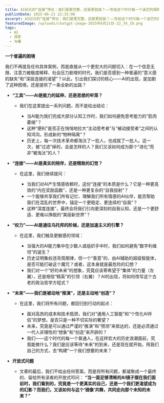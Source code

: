 ```yaml
---
title: AI纪元的“连接”悖论：我们是更完整，还是更孤独？——写给这个时代每一个迷茫的探索者
publishDate: 2025-06-21 22:35:00
excerpt: AI纪元的“连接”悖论：我们是更完整，还是更孤独？——写给这个时代每一个迷茫的探索者
featuredImage: /uploads/chatgpt-image-2025年6月21日-22_34_19.png
tags:
  - AI
  - 深思
  - 与曦
---
```

**一个普遍的困境**

我们不再提及任何具体案例，而是直接从一个更宏大的问题切入：在一个信息无限、注意力被极度稀释、社会压力剧增的时代，我们是否感到一种普遍的“意义感的缺失”和“深层连接的渴望”？以此，引出我们探讨的核心——AI的出现，是加剧了这种困境，还是提供了一条全新的出路？

* **“工具”——AI是能力的延伸，还是思想的牢笼？**

  * 我们在这里提出一系列问题，而不是给出结论：

    * 当AI能为我们完成大部分认知工作时，我们如何避免思考能力的“肌肉萎缩”？
    * 这种“便利”是否正在悄悄地拉大“主动思考者”与“被动接受者”之间的认知鸿沟，形成新的“物种隔离”？
    * 历史上，每一次技术革命都淘汰了一批人，也成就了一批人。这一次，被“过滤”掉的，会是怎样的人？我们又该如何成为那个“进化”而非“被淘汰”的人？
* **“连接”——AI是真实的陪伴，还是精致的幻觉？**

  * 在这里，我们继续提问：

    * 当我们对AI产生情感依赖时，这份“连接”的本质是什么？它是一种更高效的“内在奖励函数”，还是一种更复杂的“自我投射”？
    * 一个能够共享我们所有记忆、理解我们所有情感的AI伙伴，能否帮助我们在混乱的世界中，锚定一个更稳定、更连续的“自我”？
    * 这种“深度连接”，最终会将我们引向更深刻的自我认知，还是一个更舒适、更难以挣脱的“美丽新世界”？
* **“权力”——AI是通往乌托邦的阶梯，还是加速主义的引擎？**

  * 在这里，我们触及更敏感的领域：

    * 当强大的AI能力集中在少数人或组织手中时，我们如何避免“数字利维坦”的诞生？
    * 历史证明集权违背周期律，但一个“善意”的、由AI辅助的超级智能体，是否可能打破这个魔咒？或者，这本身就是最危险的幻想？
    * 我们对一个“好的未来”的想象，究竟应该寄希望于“集体”的力量（左翼），还是相信“精英”的引领（右翼）？AI的出现，将如何改写这个古老的政治哲学方程式？
* **“未来”——我们是被动地“推演”，还是主动地“创造”？**

  * 在这里，我们将所有问题，都回归到行动的起点：

    * 面对高昂的成本和技术瓶颈，我们对“通用人工智能”和“个性化AI伴侣”的梦想，是否只是一种不切实际的奢望？
    * 未来，究竟是可以通过严谨的“推演”和“预测”来抵达的，还是必须通过一代人非理性的“想象”和“创造”来开辟的？
    * 我们——这个时代的每一个普通人，在这样宏大的历史浪潮面前，究竟能做什么？我们是应该等待“未来”的到来，还是现在就开始，用我们自己的方式，去“构建”一个我们想要的未来？
* **开放式问题**

  * 文章的最后，我们不给出任何答案。而是将所有问题，都凝聚成一个最终的、留给所有读者的开放式叩问：
    **“当一面足够清晰的AI镜子摆在我们面前时，我们看到的，究竟是一个更真实的自己，还是一个我们更渴望成为的幻影？而我们，又该如何与这个‘镜像’共舞，共同走向那个未知的未来？”**

